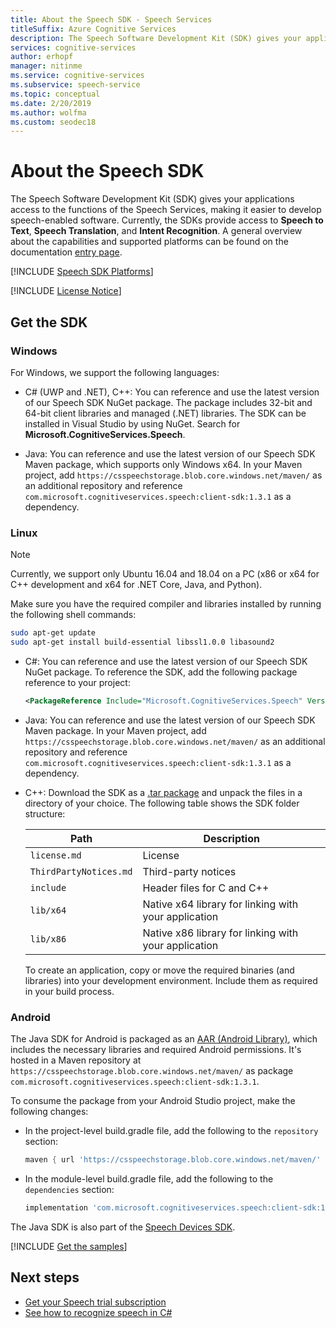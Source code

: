 ```yaml
---
title: About the Speech SDK - Speech Services
titleSuffix: Azure Cognitive Services
description: The Speech Software Development Kit (SDK) gives your applications native access to the functions of the Speech service, making it easier to develop software. This article provides additional details about the SDK for Windows, Linux, and Android.
services: cognitive-services
author: erhopf
manager: nitinme
ms.service: cognitive-services
ms.subservice: speech-service
ms.topic: conceptual
ms.date: 2/20/2019
ms.author: wolfma
ms.custom: seodec18
---
```


# About the Speech SDK

The Speech Software Development Kit (SDK) gives your applications access to the functions of the Speech Services, making it easier to develop speech-enabled software. Currently, the SDKs provide access to **Speech to Text**, **Speech Translation**, and **Intent Recognition**. A general overview about the capabilities and supported platforms can be found on the documentation [entry page](https://aka.ms/csspeech).

[!INCLUDE [Speech SDK Platforms](../../../includes/cognitive-services-speech-service-speech-sdk-platforms.md)]

[!INCLUDE [License Notice](../../../includes/cognitive-services-speech-service-license-notice.md)]

## Get the SDK

### Windows

For Windows, we support the following languages:

* C# (UWP and .NET), C++:
  You can reference and use the latest version of our Speech SDK NuGet package. The package includes 32-bit and 64-bit client libraries and managed (.NET) libraries. The SDK can be installed in Visual Studio by using NuGet. Search for **Microsoft.CognitiveServices.Speech**.

* Java:
  You can reference and use the latest version of our Speech SDK Maven package, which supports only Windows x64. In your Maven project, add `https://csspeechstorage.blob.core.windows.net/maven/` as an additional repository and reference `com.microsoft.cognitiveservices.speech:client-sdk:1.3.1` as a dependency.

### Linux

> [!NOTE]
> Currently, we support only Ubuntu 16.04 and 18.04 on a PC (x86 or x64 for C++ development and x64 for .NET Core, Java, and Python).

Make sure you have the required compiler and libraries installed by running the following shell commands:

```sh
sudo apt-get update
sudo apt-get install build-essential libssl1.0.0 libasound2
```

* C#:
  You can reference and use the latest version of our Speech SDK NuGet package. To reference the SDK, add the following package reference to your project:

  ```xml
  <PackageReference Include="Microsoft.CognitiveServices.Speech" Version="1.3.1" />
  ```

* Java:
  You can reference and use the latest version of our Speech SDK Maven package. In your Maven project, add `https://csspeechstorage.blob.core.windows.net/maven/` as an additional repository and reference `com.microsoft.cognitiveservices.speech:client-sdk:1.3.1` as a dependency.

* C++: Download the SDK as a [.tar package](https://aka.ms/csspeech/linuxbinary) and unpack the files in a directory of your choice. The following table shows the SDK folder structure:

  |Path|Description|
  |-|-|
  |`license.md`|License|
  |`ThirdPartyNotices.md`|Third-party notices|
  |`include`|Header files for C and C++|
  |`lib/x64`|Native x64 library for linking with your application|
  |`lib/x86`|Native x86 library for linking with your application|

  To create an application, copy or move the required binaries (and libraries) into your development environment. Include them as required in your build process.

### Android

The Java SDK for Android is packaged as an [AAR (Android Library)](https://developer.android.com/studio/projects/android-library), which includes the necessary libraries and required Android permissions. It's hosted in a Maven repository at `https://csspeechstorage.blob.core.windows.net/maven/` as package `com.microsoft.cognitiveservices.speech:client-sdk:1.3.1`.

To consume the package from your Android Studio project, make the following changes:

* In the project-level build.gradle file, add the following to the `repository` section:

  ```gradle
  maven { url 'https://csspeechstorage.blob.core.windows.net/maven/' }
  ```

* In the module-level build.gradle file, add the following to the `dependencies` section:

  ```gradle
  implementation 'com.microsoft.cognitiveservices.speech:client-sdk:1.3.1'
  ```

The Java SDK is also part of the [Speech Devices SDK](speech-devices-sdk.md).

[!INCLUDE [Get the samples](../../../includes/cognitive-services-speech-service-speech-sdk-sample-download-h2.md)]

## Next steps

* [Get your Speech trial subscription](https://azure.microsoft.com/try/cognitive-services/)
* [See how to recognize speech in C#](quickstart-csharp-dotnet-windows.md)
